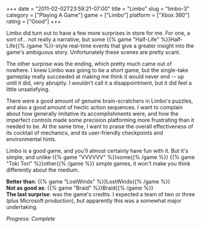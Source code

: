 +++
date = "2011-02-02T23:59:21-07:00"
title = "Limbo"
slug = "limbo-3"
category = ["Playing A Game"]
game = ["Limbo"]
platform = ["Xbox 360"]
rating = ["Good"]
+++

Limbo did turn out to have a few more surprises in store for me.  For one, a sort of... not really a narrative, but some {{% game "Half-Life" %}}Half-Life{{% /game %}}-style real-time events that give a greater insight into the game's ambiguous story.  Unfortunately these scenes are pretty scant.

The other surprise was the ending, which pretty much came out of nowhere.  I knew Limbo was going to be a short game, but the single-take gameplay really succeeded at making me think it would never end -- up until it did, very abruptly.  I wouldn't call it a disappointment, but it did feel a little unsatisfying.

There were a good amount of genuine brain-scratchers in Limbo's puzzles, and also a good amount of hectic action sequences.  I want to complain about how generally imitative its accomplishments were, and how the imperfect controls made some precision platforming more frustrating than it needed to be.  At the same time, I want to praise the overall effectiveness of its cocktail of mechanics, and its user-friendly checkpoints and environmental hints.

Limbo is a good game, and you'll almost certainly have fun with it.  But it's simple, and unlike {{% game "VVVVVV" %}}some{{% /game %}} {{% game "Toki Tori" %}}other{{% /game %}} simple games, it won't make you think differently about the medium.

<b>Better than</b>: {{% game "LostWinds" %}}LostWinds{{% /game %}}  
<b>Not as good as</b>: {{% game "Braid" %}}Braid{{% /game %}}  
<b>The last surprise</b>: was the game's credits.  I expected a team of two or three (plus Microsoft production), but apparently this was a somewhat major undertaking.

<i>Progress: Complete</i>